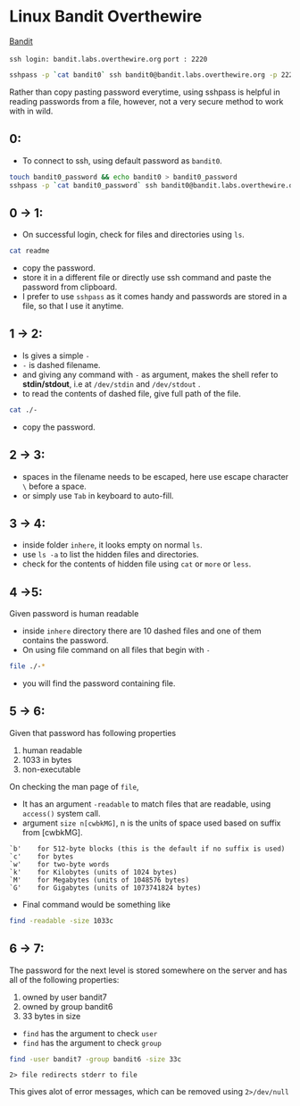 # Linux Bandit Overthewire

[Bandit](https://overthewire.org/wargames/bandit/)

`ssh login: bandit.labs.overthewire.org`
`port : 2220`

```bash 
sshpass -p `cat bandit0` ssh bandit0@bandit.labs.overthewire.org -p 2220
```

Rather than copy pasting password everytime, using sshpass is helpful in reading passwords from a file, however, not a very secure method to work with in wild.

## 0:
+ To connect to ssh, using default password as `bandit0`.
```bash
touch bandit0_password && echo bandit0 > bandit0_password
sshpass -p `cat bandit0_password` ssh bandit0@bandit.labs.overthewire.org -p 2220
```

## 0 -> 1:
+ On successful login, check for files and directories using `ls`.
```bash
cat readme
```
 + copy the password.
 + store it in a different file or directly use ssh command and paste the password from clipboard. 
 + I prefer to use `sshpass` as it comes handy and passwords are stored in a file, so that I use it anytime.

## 1 -> 2:
+ ls gives a simple `-`
+ `-` is dashed filename.
+ and giving any command with `-` as argument, makes the shell refer to **stdin/stdout**, i.e at `/dev/stdin` and `/dev/stdout` .
+ to read the contents of dashed file, give full path of the file. 

```bash
cat ./-
```

+ copy the password.

## 2 -> 3:
+ spaces in the filename needs to be escaped, here use escape character `\` before a space.
+ or simply use `Tab` in keyboard to auto-fill.

## 3 -> 4:
+ inside folder `inhere`, it looks empty on normal `ls`.
+ use `ls -a` to list the hidden files and directories.
+ check for the contents of hidden file using `cat` or `more` or `less`.

## 4 ->5:
Given password is human readable
+ inside `inhere` directory there are 10 dashed files and one of them contains the password.
+ On using file command on all files that begin with `-`
```bash
file ./-*
```
+ you will find the password containing file.

## 5 -> 6:
Given that password has following properties
1. human readable
2. 1033 in bytes
3. non-executable

On checking the man page of `file`, 
+ It has an argument `-readable` to match files that are readable, using `access()` system call.
+ argument `size n[cwbkMG]`, n is the units of space used based on suffix from [cwbkMG]. 

```
`b'    for 512-byte blocks (this is the default if no suffix is used)
`c'    for bytes
`w'    for two-byte words
`k'    for Kilobytes (units of 1024 bytes)
`M'    for Megabytes (units of 1048576 bytes)
`G'    for Gigabytes (units of 1073741824 bytes)
```
+ Final command would be something like 
```bash
find -readable -size 1033c
```

## 6 -> 7:
The password for the next level is stored somewhere on the server and has all of the following properties:

1. owned by user bandit7
2. owned by group bandit6
3. 33 bytes in size

+ `find` has the argument to check `user` 
+ `find` has the argument to check `group`

```bash
find -user bandit7 -group bandit6 -size 33c
```

`2> file redirects stderr to file`

This gives alot of error messages, which can be removed using `2>/dev/null`


